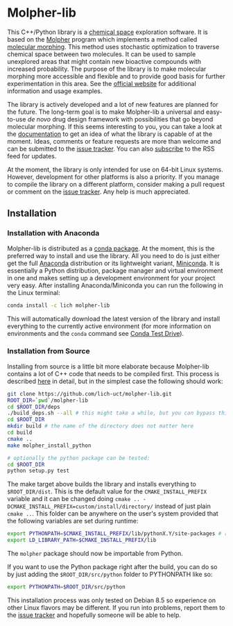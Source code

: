 # Molpher-lib

This C++/Python library is a [chemical space](https://en.wikipedia.org/wiki/Chemical_space) exploration software. It is based on the [Molpher](https://github.com/siret/molpher) program which implements a method called [molecular morphing](http://www.ncbi.nlm.nih.gov/pubmed/24655571). This method uses stochastic optimization to traverse chemical space between two molecules. It can be used to sample unexplored areas that might contain new bioactive compounds with increased probability. The purpose of the library is to make molecular morphing more accessible and flexible and to provide good basis for further experimentation in this area. See the [official website](https://lich-uct.github.io/molpher-lib/) for additional information and usage examples.

The library is actively developed and a lot of new features are planned for the future. The long-term goal is to make Molpher-lib a universal and easy-to-use *de novo* drug design framework with possibilities that go beyond molecular morphing. If this seems interesting to you, you can take a look at the [documentation](https://lich-uct.github.io/molpher-lib/) to get an idea of what the library is capable of at the moment. Ideas, comments or feature requests are more than welcome and can be submitted to the [issue tracker](https://github.com/lich-uct/molpher-lib/issues). You can also [subscribe](https://github.com/lich-uct/molpher-lib/commits/master.atom) to the RSS feed for updates.

At the moment, the library is only intended for use on 64-bit Linux systems. However, development for other platforms is also a priority. If you manage to compile the library on a different platform, consider making a pull request or comment on the [issue tracker](https://github.com/lich-uct/molpher-lib/issues). Any help is much appreciated.

## Installation

### Installation with Anaconda

Molpher-lib is distributed as a [conda package](https://anaconda.org/lich/molpher-lib). At the moment, this is the preferred way to install and use the library. All you need to do is just either get the full [Anaconda](https://www.continuum.io/downloads) distribution or its lightweight variant, [Miniconda](http://conda.pydata.org/miniconda.html). It is essentially a Python distribution, package manager and virtual environment in one and makes setting up a development environment for your project very easy. After installing Anaconda/Miniconda you can run the following in the Linux terminal:

```bash
conda install -c lich molpher-lib
```

This will automatically download the latest version of the library and install everything to the currently active environment (for more information on environments and the `conda` command see [Conda Test Drive](http://conda.pydata.org/docs/test-drive.html)).

### Installation from Source

Installing from source is a little bit more elaborate because Molpher-lib contains a lot of C++ code that needs to be compiled first. This process is described [here](https://lich-uct.github.io/molpher-lib/) in detail, but in the simplest case the following should work:

```bash
git clone https://github.com/lich-uct/molpher-lib.git
ROOT_DIR=`pwd`/molpher-lib
cd $ROOT_DIR/deps
./build_deps.sh --all # this might take a while, but you can bypass this if you already have Boost and RDKit compiled somewhere (see https://lich-uct.github.io/molpher-lib/)
cd $ROOT_DIR
mkdir build # the name of the directory does not matter here
cd build
cmake ..
make molpher_install_python

# optionally the python package can be tested:
cd $ROOT_DIR
python setup.py test
```

The make target above builds the library and installs everything  to `$ROOT_DIR/dist`. This is the default value for the `CMAKE_INSTALL_PREFIX` variable and it can be changed doing `cmake .. -DCMAKE_INSTALL_PREFIX=custom/install/directory/` instead of just plain `cmake ..`. This folder can be anywhere on the user's system provided that the following variables are set during runtime:

```bash
export PYTHONPATH=$CMAKE_INSTALL_PREFIX/lib/pythonX.Y/site-packages # replace X.Y with your Python version
export LD_LIBRARY_PATH=$CMAKE_INSTALL_PREFIX/lib
```

The `molpher` package should now be importable from Python.

If you want to use the Python package right after the build, you can do so by just adding the `$ROOT_DIR/src/python` folder to PYTHONPATH like so:

```bash
export PYTHONPATH=$ROOT_DIR/src/python
```

This installation process was only tested on Debian 8.5 so experience on other Linux flavors may be different. If you run into problems, report them to the [issue tracker](https://github.com/lich-uct/molpher-lib/issues) and hopefully someone will be able to help.
